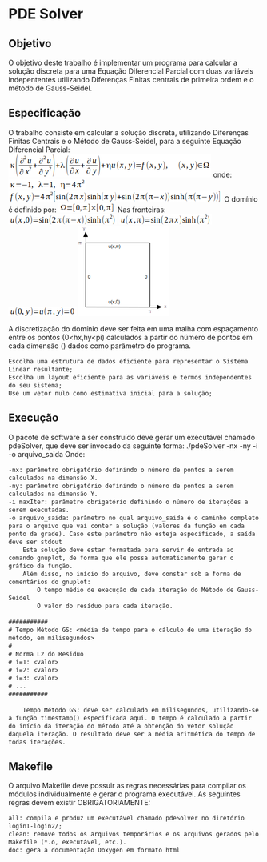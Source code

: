 # PDE Solver
## Objetivo
O objetivo deste trabalho é implementar um programa para calcular a solução discreta para uma Equação Diferencial Parcial com duas variáveis indepententes utilizando Diferenças Finitas centrais de primeira ordem e o método de Gauss-Seidel.
## Especificação
O trabalho consiste em calcular a solução discreta, utilizando Diferenças Finitas Centrais e o Método de Gauss-Seidel, para a seguinte Equação Diferencial Parcial: 
![](img/1.png)
onde:
![](img/2.png)
![](img/3.png)
O domínio é definido por: ![](img/4.png)
Nas fronteiras:
![](img/5.png)
![](img/6.png)
![](img/7.png)
![](img/8.png)

A discretização do domínio deve ser feita em uma malha com espaçamento entre os pontos (0<hx,hy<pi) calculados a partir do número de pontos em cada dimensão () dados como parâmetro do programa.

    Escolha uma estrutura de dados eficiente para representar o Sistema Linear resultante;
    Escolha um layout eficiente para as variáveis e termos independentes do seu sistema;
    Use um vetor nulo como estimativa inicial para a solução;

## Execução
O pacote de software a ser construído deve gerar um executável chamado pdeSolver, que deve ser invocado da seguinte forma:
      ./pdeSolver -nx <nx> -ny <ny> -i <maxIter> -o arquivo_saida
 Onde:
  
    -nx: parâmetro obrigatório definindo o número de pontos a serem calculados na dimensão X.
    -ny: parâmetro obrigatório definindo o número de pontos a serem calculados na dimensão Y.
    -i maxIter: parâmetro obrigatório definindo o número de iterações a serem executadas.
    -o arquivo_saida: parâmetro no qual arquivo_saida é o caminho completo para o arquivo que vai conter a solução (valores da função em cada ponto da grade). Caso este parâmetro não esteja especificado, a saída deve ser stdout
        Esta solução deve estar formatada para servir de entrada ao comando gnuplot, de forma que ele possa automaticamente gerar o gráfico da função.
        Além disso, no início do arquivo, deve constar sob a forma de comentários do gnuplot:
            O tempo médio de execução de cada iteração do Método de Gauss-Seidel
            O valor do resíduo para cada iteração.

    ###########
    # Tempo Método GS: <média de tempo para o cálculo de uma iteração do método, em milisegundos>
    #
    # Norma L2 do Residuo
    # i=1: <valor>
    # i=2: <valor>
    # i=3: <valor>
    # ...
    ###########

        Tempo Método GS: deve ser calculado em milisegundos, utilizando-se a função timestamp() especificada aqui. O tempo é calculado a partir do início da iteração do método até a obtenção do vetor solução daquela iteração. O resultado deve ser a média aritmética do tempo de todas iterações.

## Makefile
O arquivo Makefile deve possuir as regras necessárias para compilar os módulos individualmente e gerar o programa executável. As seguintes regras devem existir OBRIGATORIAMENTE:

    all: compila e produz um executável chamado pdeSolver no diretório login1-login2/;
    clean: remove todos os arquivos temporários e os arquivos gerados pelo Makefile (*.o, executável, etc.).
    doc: gera a documentação Doxygen em formato html
